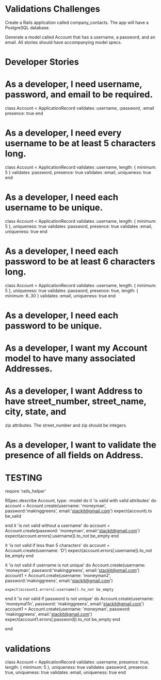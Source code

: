 # Validations Challenges

Create a Rails application called company_contacts. The app will have a PostgreSQL database.

Generate a model called Account that has a username, a password, and an email.
All stories should have accompanying model specs.


# Developer Stories

# As a developer, I need username, password, and email to be required.

class Account < ApplicationRecord
    validates :username, :password, :email presence: true
end

# As a developer, I need every username to be at least 5 characters long.

class Account < ApplicationRecord
    validates :username, length: { minimum: 5 }
    validates :password, presence: true
    validates :email, uniqueness: true
end

# As a developer, I need each username to be unique.
 
 class Account < ApplicationRecord
    validates :username, length: { minimum: 5 }, uniqueness: true
    validates :password, presence: true
    validates :email, uniqueness: true
end

# As a developer, I need each password to be at least 6 characters long.
 
 class Account < ApplicationRecord
    validates :username, length: { minimum: 5 }, uniqueness: true
    validates :password, presence: true, length: { minimum: 6..30 }
    validates :email, uniqueness: true
end

# As a developer, I need each password to be unique.



# As a developer, I want my Account model to have many associated Addresses.


# As a developer, I want Address to have street_number, street_name, city, state, and 
zip attributes. The street_number and zip should be integers.


# As a developer, I want to validate the presence of all fields on Address.


# TESTING

require 'rails_helper'

RSpec.describe Account, type: :model do
  it 'is valid with valid attributes' do 
    account = Account.create(username: 'moneyman', password:'makinggreens', email:'stackit@gmail.com')
    expect(account).to be_valid

end
  it 'is not valid without a username' do 
    account = Account.create(password: 'moneyman', email:'stackit@gmail.com')
    expect(account.errors[:username]).to_not be_empty
    end

  it 'is not valid if less than 5 characters' do 
    account = Account.create(username: 'D')
    expect(account.errors[:username]).to_not be_empty
  end

  it 'is not valid if username is not unique' do 
    Account.create(username: 'moneyman', password:'makinggreens', email:'stackit@gmail.com')
    account1 = Account.create(username: 'moneyman2', password:'makinggreens', email:'stackit@gmail.com')

    expect(account1.errors[:username]).to_not be_empty
  end
  it 'is not valid if password is not unique' do 
    Account.create(username: 'moneyma11n', password: 'makinggreens', email:'stackit@gmail.com')
    account1 =  Account.create(username: 'moneyman', password: 'makinggreens', email:'stackit@gmail.com')
    expect(account1.errors[:password]).to_not be_empty
  end

end



# validations

class Account < ApplicationRecord
    validates :username, presence: true, length: { minimum: 5 }, uniqueness: true
    validates :password, presence: true, uniqueness: true
    validates :email, uniqueness: true
end